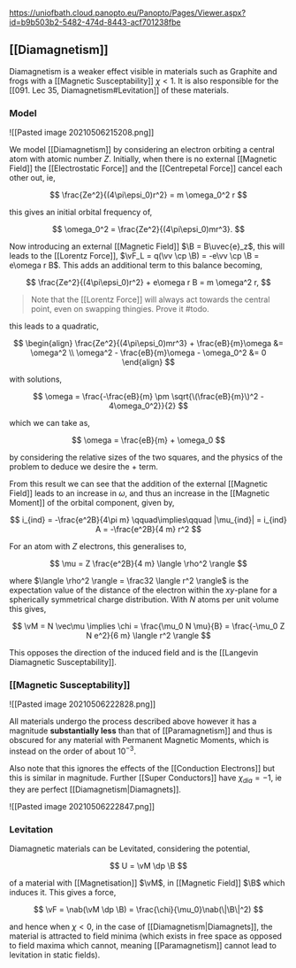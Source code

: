 https://uniofbath.cloud.panopto.eu/Panopto/Pages/Viewer.aspx?id=b9b503b2-5482-474d-8443-acf701238fbe

## [[Diamagnetism]]

Diamagnetism is a weaker effect visible in materials such as Graphite and frogs with a [[Magnetic Susceptability]] $\chi < 1$. It is also responsible for the [[091. Lec 35, Diamagnetism#Levitation]] of these materials.

### Model

![[Pasted image 20210506215208.png]]

We model [[Diamagnetism]] by considering an electron orbiting a central atom with atomic number $Z$. Initially, when there is no external [[Magnetic Field]] the [[Electrostatic Force]] and the [[Centrepetal Force]] cancel each other out, ie,

$$
\frac{Ze^2}{(4\pi\epsi_0)r^2} = m \omega_0^2 r
$$

this gives an initial orbital frequency of,

$$
\omega_0^2 = \frac{Ze^2}{(4\pi\epsi_0)mr^3}.
$$

Now introducing an external [[Magnetic Field]] $\B = B\uvec{e}_z$, this will leads to the [[Lorentz Force]], $\vF_L = q(\vv \cp \B) = -e\vv \cp \B = e\omega r B$.  This adds an additional term to this balance becoming,

$$
\frac{Ze^2}{(4\pi\epsi_0)r^2} + e\omega r B = m \omega^2 r,
$$

> Note that the [[Lorentz Force]] will always act towards the central point, even on swapping thingies. Prove it #todo.

this leads to a quadratic,

$$
\begin{align}
\frac{Ze^2}{(4\pi\epsi_0)mr^3} + \frac{eB}{m}\omega &= \omega^2 \\
\omega^2 - \frac{eB}{m}\omega - \omega_0^2 &= 0
\end{align}
$$

with solutions,

$$
\omega = \frac{-\frac{eB}{m} \pm \sqrt{\(\frac{eB}{m}\)^2 - 4\omega_0^2}}{2}
$$

which we can take as,

$$
\omega = \frac{eB}{m} + \omega_0
$$

by considering the relative sizes of the two squares, and the physics of the problem to deduce we desire the $+$ term.

From this result we can see that the addition of the external [[Magnetic Field]] leads to an increase in $\omega$, and thus an increase in the [[Magnetic Moment]] of the orbital component, given by,

$$
i_{ind} = -\frac{e^2B}{4\pi m} \qquad\implies\qquad |\mu_{ind}| = i_{ind} A = -\frac{e^2B}{4 m} r^2
$$

For an atom with $Z$ electrons, this generalises to,

$$
\mu = Z \frac{e^2B}{4 m} \langle \rho^2 \rangle
$$

where $\langle \rho^2 \rangle = \frac32 \langle r^2 \rangle$ is the expectation value of the distance of the electron within the $xy$-plane for a spherically symmetrical charge distribution. With $N$ atoms per unit volume this gives,

$$
\vM = N \vec\mu \implies \chi = \frac{\mu_0 N \mu}{B} = \frac{-\mu_0 Z N e^2}{6 m} \langle r^2 \rangle
$$

This opposes the direction of the induced field and is the [[Langevin Diamagnetic Susceptability]].

### [[Magnetic Susceptability]]

![[Pasted image 20210506222828.png]]

All materials undergo the process described above however it has a magnitude **substantially less** than that of [[Paramagnetism]] and thus is obscured for any material with Permanent Magnetic Moments, which is instead on the order of about $10^{-3}$.

Also note that this ignores the effects of the [[Conduction Electrons]] but this is similar in magnitude. Further [[Super Conductors]] have $\chi_{dia} = -1$, ie they are perfect [[Diamagnetism|Diamagnets]]. 

![[Pasted image 20210506222847.png]]

### Levitation

Diamagnetic materials can be Levitated, considering the potential,

$$
U = \vM \dp \B
$$

of a material with [[Magnetisation]] $\vM$, in [[Magnetic Field]] $\B$ which induces it. This gives a force,

$$
\vF = \nab(\vM \dp \B) = \frac{\chi}{\mu_0}\nab(\|\B\|^2)
$$

and hence when $\chi < 0$, in the case of [[Diamagnetism|Diamagnets]], the material is attracted to field minima (which exists in free space as opposed to field maxima which cannot, meaning [[Paramagnetism]] cannot lead to levitation in static fields).
